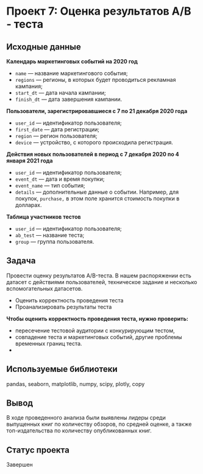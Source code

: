 # **Проект 7: Оценка результатов А/B - теста**

## **Исходные данные**

**Календарь маркетинговых событий на 2020 год**

- `name` — название маркетингового события;
- `regions` — регионы, в которых будет проводиться рекламная кампания;
- `start_dt` — дата начала кампании;
- `finish_dt` — дата завершения кампании.

**Пользователи, зарегистрировавшиеся с 7 по 21 декабря 2020 года**

- `user_id` — идентификатор пользователя;
- `first_date` — дата регистрации;
- `region` — регион пользователя;
- `device` — устройство, с которого происходила регистрация.

**Действия новых пользователей в период с 7 декабря 2020 по 4 января 2021 года**

- `user_id` — идентификатор пользователя;
- `event_dt` — дата и время покупки;
- `event_name` — тип события;
- `details` — дополнительные данные о событии. Например, для покупок, `purchase,` в этом поле хранится стоимость покупки в долларах.

**Таблица участников тестов**

- `user_id` — идентификатор пользователя;
- `ab_test` — название теста;
- `group` — группа пользователя.

## **Задача**

Провести оценку результатов A/B-теста. В нашем распоряжении есть датасет с действиями пользователей, техническое задание и несколько вспомогательных датасетов.

- Оценить корректность проведения теста
- Проанализировать результаты теста

**Чтобы оценить корректность проведения теста, нужно проверить:**

- пересечение тестовой аудитории с конкурирующим тестом,
- совпадение теста и маркетинговых событий, другие проблемы временных границ теста.
- 
## **Используемые библиотеки**

pandas, seaborn, matplotlib, numpy, scipy, plotly, copy

## **Вывод**

В ходе проведенного анализа были выявлены лидеры среди выпущенных книг по количеству обзоров, по средней оценке, а также топ-издательства по количеству опубликованных книг.

## **Статус проекта**
Завершен

